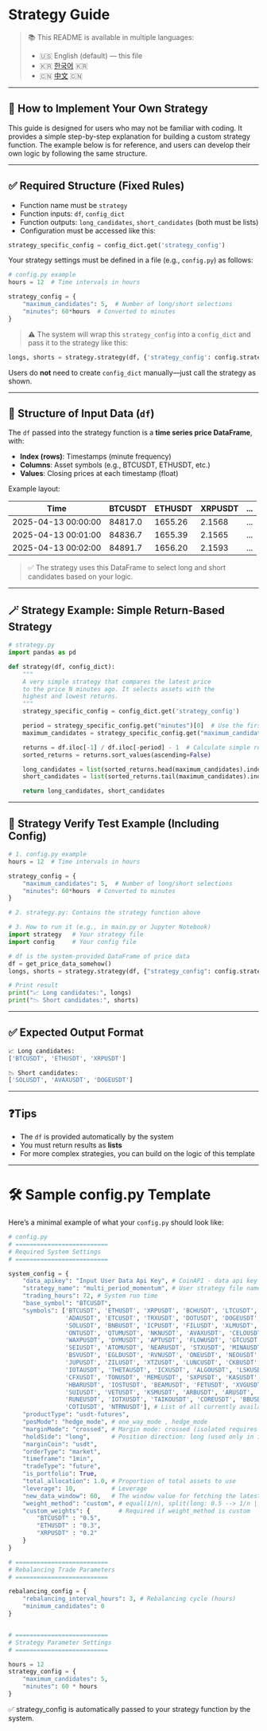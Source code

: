 # Strategy Guide

> 📚 This README is available in multiple languages:  
> - 🇺🇸 English (default) — this file  
> - 🇰🇷 [한국어](./README_KOR.md) 🇰🇷  
> - 🇨🇳 [中文](./README_CHN.md) 🇨🇳
---

## 📘 How to Implement Your Own Strategy

This guide is designed for users who may not be familiar with coding. 
It provides a simple step-by-step explanation for building a custom strategy function. The example below is for reference, and users can develop their own logic by following the same structure.

---

## ✅ Required Structure (Fixed Rules)

- Function name must be `strategy`
- Function inputs: `df`, `config_dict`
- Function outputs: `long_candidates`, `short_candidates` (both must be lists)
- Configuration must be accessed like this:

```python
strategy_specific_config = config_dict.get('strategy_config')
```

Your strategy settings must be defined in a file (e.g., `config.py`) as follows:

```python
# config.py example
hours = 12  # Time intervals in hours

strategy_config = {
    "maximum_candidates": 5,  # Number of long/short selections
    "minutes": 60*hours  # Converted to minutes
}
```

> ⚠️ The system will wrap this `strategy_config` into a `config_dict` and pass it to the strategy like this:

```python
longs, shorts = strategy.strategy(df, {'strategy_config': config.strategy_config})
```

Users do **not** need to create `config_dict` manually—just call the strategy as shown.

---

## 🧾 Structure of Input Data (`df`)

The `df` passed into the strategy function is a **time series price DataFrame**, with:

- **Index (rows)**: Timestamps (minute frequency)
- **Columns**: Asset symbols (e.g., BTCUSDT, ETHUSDT, etc.)
- **Values**: Closing prices at each timestamp (float)

Example layout:

| Time               | BTCUSDT | ETHUSDT | XRPUSDT | ... |
|--------------------|---------|---------|---------|-----|
| 2025-04-13 00:00:00| 84817.0 | 1655.26 | 2.1568  | ... |
| 2025-04-13 00:01:00| 84836.7 | 1655.39 | 2.1565  | ... |
| 2025-04-13 00:02:00| 84891.7 | 1656.20 | 2.1593  | ... |

> ✅ The strategy uses this DataFrame to select long and short candidates based on your logic.

---

## 🪄 Strategy Example: Simple Return-Based Strategy

```python
# strategy.py
import pandas as pd

def strategy(df, config_dict):
    """
    A very simple strategy that compares the latest price
    to the price N minutes ago. It selects assets with the
    highest and lowest returns.
    """
    strategy_specific_config = config_dict.get('strategy_config')

    period = strategy_specific_config.get("minutes")[0]  # Use the first period only
    maximum_candidates = strategy_specific_config.get("maximum_candidates")

    returns = df.iloc[-1] / df.iloc[-period] - 1  # Calculate simple returns
    sorted_returns = returns.sort_values(ascending=False)

    long_candidates = list(sorted_returns.head(maximum_candidates).index)
    short_candidates = list(sorted_returns.tail(maximum_candidates).index)

    return long_candidates, short_candidates
```

---

## 🧱 Strategy Verify Test Example (Including Config)

```python
# 1. config.py example
hours = 12  # Time intervals in hours

strategy_config = {
    "maximum_candidates": 5,  # Number of long/short selections
    "minutes": 60*hours  # Converted to minutes
}

# 2. strategy.py: Contains the strategy function above

# 3. How to run it (e.g., in main.py or Jupyter Notebook)
import strategy   # Your strategy file
import config     # Your config file

# df is the system-provided DataFrame of price data
df = get_price_data_somehow()
longs, shorts = strategy.strategy(df, {"strategy_config": config.strategy_config})

# Print result
print("📈 Long candidates:", longs)
print("📉 Short candidates:", shorts)
```

---

## ✅ Expected Output Format

```python
📈 Long candidates:
['BTCUSDT', 'ETHUSDT', 'XRPUSDT']

📉 Short candidates:
['SOLUSDT', 'AVAXUSDT', 'DOGEUSDT']
```

---

## ❓Tips

- The `df` is provided automatically by the system
- You must return results as **lists**
- For more complex strategies, you can build on the logic of this template


---

# 🛠 Sample config.py Template

Here’s a minimal example of what your `config.py` should look like:

```python
# config.py
# ==========================
# Required System Settings
# ==========================

system_config = {
    "data_apikey": "Input User Data Api Key", # CoinAPI - data api key
    "strategy_name": "multi_period_momentum", # User strategy file name
    "trading_hours": 72, # System run time
    "base_symbol": "BTCUSDT",
    "symbols": ['BTCUSDT', 'ETHUSDT', 'XRPUSDT', 'BCHUSDT', 'LTCUSDT', 
                'ADAUSDT', 'ETCUSDT', 'TRXUSDT', 'DOTUSDT', 'DOGEUSDT', 
                'SOLUSDT', 'BNBUSDT', 'ICPUSDT', 'FILUSDT', 'XLMUSDT',
                'ONTUSDT', 'QTUMUSDT', 'NKNUSDT', 'AVAXUSDT', 'CELOUSDT',
                'WAXPUSDT', 'DYMUSDT', 'APTUSDT', 'FLOWUSDT', 'GTCUSDT',
                'SEIUSDT', 'ATOMUSDT', 'NEARUSDT', 'STXUSDT', 'MINAUSDT',
                'BSVUSDT', 'EGLDUSDT', 'RVNUSDT', 'ONEUSDT', 'NEOUSDT',
                'JUPUSDT', 'ZILUSDT', 'XTZUSDT', 'LUNCUSDT', 'CKBUSDT',
                'IOTAUSDT', 'THETAUSDT', 'ICXUSDT', 'ALGOUSDT', 'LSKUSDT', 
                'CFXUSDT', 'TONUSDT', 'MEMEUSDT', 'SXPUSDT', 'KASUSDT',
                'HBARUSDT', 'IOSTUSDT', 'BEAMUSDT', 'FETUSDT', 'XVGUSDT', 
                'SUIUSDT', 'VETUSDT', 'KSMUSDT', 'ARBUSDT', 'ARUSDT', 
                'RUNEUSDT', 'IOTXUSDT', 'TAIKOUSDT', 'COREUSDT', 'BBUSDT', 
                'COTIUSDT', 'NTRNUSDT'], # List of all currently available symbols: define only the symbols you need as values.
    "productType": "usdt-futures",
    "posMode": "hedge_mode", # one_way_mode , hedge_mode
    "marginMode": "crossed", # Margin mode: crossed (isolated requires holdSide in hedge_mode)
    "holdSide": "long",      # Position direction: long (used only in isolated + hedge_mode)   
    "marginCoin": "usdt",
    "orderType": "market",
    "timeframe": "1min",
    "tradeType": "future",
    "is_portfolio": True,   
    "total_allocation": 1.0, # Proportion of total assets to use
    "leverage": 10,          # Leverage
    "new_data_window": 60,   # The window value for fetching the latest data (preferably the maximum value of the strategy parameter)
    "weight_method": "custom", # equal(1/n), split(long: 0.5 --> 1/n | short: 0.5 --> 1/n), custom(custom_weights)
    "custom_weights": {        # Required if weight_method is custom
        "BTCUSDT" : "0.5",
        "ETHUSDT" : "0.3",
        "XRPUSDT" : "0.2"
    }    
}

# ==========================
# Rebalancing Trade Parameters
# ==========================

rebalancing_config = {
    "rebalancing_interval_hours": 3, # Rebalancing cycle (hours)
    "minimum_candidates": 0
}


# ==========================
# Strategy Parameter Settings
# ==========================

hours = 12
strategy_config = {
    "maximum_candidates": 5,
    "minutes": 60 * hours
}
```

✅ strategy_config is automatically passed to your strategy function by the system.
